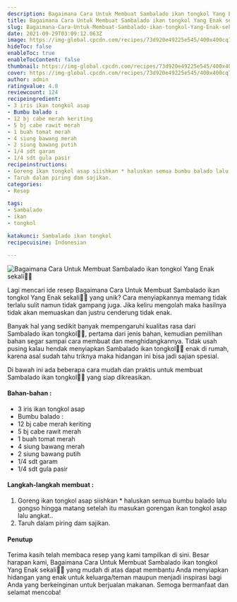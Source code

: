 ```yaml
---
description: Bagaimana Cara Untuk Membuat Sambalado ikan tongkol Yang Enak sekali"
title: Bagaimana Cara Untuk Membuat Sambalado ikan tongkol Yang Enak sekali
slug: Bagaimana-Cara-Untuk-Membuat-Sambalado-ikan-tongkol-Yang-Enak-sekali
date: 2021-09-29T03:09:12.063Z
image: https://img-global.cpcdn.com/recipes/73d920e49225e545/400x400cq70/photo.jpg
hideToc: false
enableToc: true
enableTocContent: false
thumbnail: https://img-global.cpcdn.com/recipes/73d920e49225e545/400x400cq70/photo.jpg
cover: https://img-global.cpcdn.com/recipes/73d920e49225e545/400x400cq70/photo.jpg
author: admin
ratingvalue: 4.8
reviewcount: 124
recipeingredient:
- 3 iris ikan tongkol asap
- Bumbu balado :
- 12 bj cabe merah keriting
- 5 bj cabe rawit merah
- 1 buah tomat merah
- 4 siung bawang merah
- 2 siung bawang putih
- 1/4 sdt garam
- 1/4 sdt gula pasir
recipeinstructions:
- Goreng ikan tongkol asap siishkan * haluskan semua bumbu balado lalu gongso hingga matang setelah itu masukan gorengan ikan tongkol asap lalu angkat..
- Taruh dalam piring dam sajikan.
categories:
- Resep

tags:
- Sambalado
- ikan
- tongkol

katakunci: Sambalado ikan tongkol
recipecuisine: Indonesian

---
```


![Bagaimana Cara Untuk Membuat Sambalado ikan tongkol Yang Enak sekali👩‍🍳](https://img-global.cpcdn.com/recipes/73d920e49225e545/400x400cq70/photo.jpg)

Lagi mencari ide resep Bagaimana Cara Untuk Membuat Sambalado ikan tongkol Yang Enak sekali👩‍🍳 yang unik? Cara menyiapkannya memang tidak terlalu sulit namun tidak gampang juga. Jika keliru mengolah maka hasilnya tidak akan memuaskan dan justru cenderung tidak enak.

Banyak hal yang sedikit banyak mempengaruhi kualitas rasa dari Sambalado ikan tongkol👩‍🍳, pertama dari jenis bahan, kemudian pemilihan bahan segar sampai cara membuat dan menghidangkannya. Tidak usah pusing kalau hendak menyiapkan Sambalado ikan tongkol👩‍🍳 enak di rumah, karena asal sudah tahu triknya maka hidangan ini bisa jadi sajian spesial.

Di bawah ini ada beberapa cara mudah dan praktis untuk membuat Sambalado ikan tongkol👩‍🍳 yang siap dikreasikan.

<!--inarticleads1-->

#### Bahan-bahan :

- 3 iris ikan tongkol asap
- Bumbu balado :
- 12 bj cabe merah keriting
- 5 bj cabe rawit merah
- 1 buah tomat merah
- 4 siung bawang merah
- 2 siung bawang putih
- 1/4 sdt garam
- 1/4 sdt gula pasir

<!--inarticleads2-->

#### Langkah-langkah membuat :

1. Goreng ikan tongkol asap siishkan * haluskan semua bumbu balado lalu gongso hingga matang setelah itu masukan gorengan ikan tongkol asap lalu angkat..
1. Taruh dalam piring dam sajikan.

#### Penutup

Terima kasih telah membaca resep yang kami tampilkan di sini. Besar harapan kami, Bagaimana Cara Untuk Membuat Sambalado ikan tongkol Yang Enak sekali👩‍🍳 yang mudah di atas dapat membantu Anda menyiapkan hidangan yang enak untuk keluarga/teman maupun menjadi inspirasi bagi Anda yang berkeinginan untuk berjualan makanan. Semoga bermanfaat dan selamat mencoba!